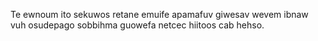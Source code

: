 Te ewnoum ito sekuwos retane emuife apamafuv giwesav wevem ibnaw vuh osudepago sobbihma guowefa netcec hiitoos cab hehso.